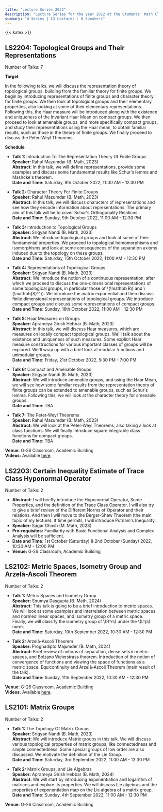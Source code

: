 ```yaml
---
title: "Lecture Series 2022"
description: "Lecture Series for the year 2022 at the Students' Math Club at Indian Statistical Institute, Bangalore."
summary: "4 Series | 13 Lectures | 6 Speakers"
---
```


{{< katex >}}

## LS2204: Topological Groups and Their Representations

Number of Talks: 7

**Target**

In the following talks, we will discuss the representation theory of topological groups, building from the familiar theory for finite groups. We begin by introducing representations of finite groups and character theory for finite groups. We then look at topological groups and their elementary properties, also looking at some of their elementary representations. Following this, the Haar measure will be introduced along with the existence and uniqueness of the Invariant Haar Mean on compact groups. We then proceed to look at amenable groups, and more specifically compact groups, and study their representations using the Haar mean, to obtain familiar results, such as those in the theory of finite groups. We finally proceed to discuss the Peter-Weyl Theorems.

**Schedule**

- **Talk 1:** Introduction To The Representation Theory Of Finite Groups  
  **Speaker:** Rahul Mazumdar (B. Math, 2023)  
  **Abstract:** In this talk, we will define representations, provide some examples and discuss some fundamental results like Schur's lemma and Mashcke's theorem.  
  **Date and Time:** Saturday, 8th October 2022, 11:00 AM - 12:30 PM

- **Talk 2:** Character Theory For Finite Groups  
  **Speaker:** Rahul Mazumdar (B. Math, 2023)  
  **Abstract:** In this talk, we will discuss characters of representations and see how they encode information about representations. The primary aim of this talk will be to cover Schur's Orthogonality Relations.  
  **Date and Time:** Sunday, 9th October 2022, 11:00 AM - 12:30 PM

- **Talk 3:** Introduction to Topological Groups  
  **Speaker:** Srigyan Nandi (B. Math, 2023)  
  **Abstract:** We introduce topological groups and look at some of their fundamental properties. We proceed to topological homomorphisms and isomorphisms and look at some consequences of the separation axioms induced due to the topology on these groups.  
  **Date and Time:** Saturday, 15th October 2022, 11:00 AM - 12:30 PM

- **Talk 4:** Representations of Topological Groups  
  **Speaker:** Srigyan Nandi (B. Math, 2023)  
  **Abstract:** We introduce the notion of a continuous representation, after which we proceed to discuss the one-dimensional representations of some topological groups, in particular those of \\(\mathbb R\\) and \\(\mathbb{S}^1\\). We introduce the matrix exponential and then discuss finite dimensional representations of topological groups. We introduce compact groups and discuss some representations of compact groups.  
  **Date and Time:** Sunday, 16th October 2022, 11:00 AM - 12:30 PM

- **Talk 5:** Haar Measures on Groups  
  **Speaker:** Aprameya Girish Hebbar (B. Math, 2023)  
  **Abstract:** In this talk, we will discuss Haar measures, which are measures on locally compact topological groups. We'll talk about the existence and uniqueness of such measures. Some explicit Haar measure constructions for various important classes of groups will be explored. We'll wrap up with a brief look at modular functions and unimodular groups.  
  **Date and Time:** Friday, 21st October 2022, 5:30 PM - 7:00 PM

- **Talk 6:** Compact and Amenable Groups  
  **Speaker:** Srigyan Nandi (B. Math, 2023)  
  **Abstract:** We will introduce amenable groups, and using the Haar Mean, we will see how some familiar results from the representation theory of finite groups can be extended to amenable groups, such as Schur's lemma. Following this, we will look at the character theory for amenable groups.  
  **Date and Time:** TBA

- **Talk 7:** The Peter-Weyl Theorems  
  **Speaker:** Rahul Mazumdar (B. Math, 2023)  
  **Abstract:** We will look at the Peter-Weyl Theorems, also taking a look at class functions. We will finally introduce square integrable class functions for compact groups.  
  **Date and Time:** TBA

**Venue:** G-26 Classroom, Academic Building  
**Videos:** Available [here](https://youtube.com/playlist?list=PL0l3kv-aP9d8iREw8B6eSths-TYhjkZEt).

## LS2203: Certain Inequality Estimate of Trace Class Hyponormal Operator

Number of Talks: 2

- **Abstract:** I will briefly introduce the Hyponormal Operator, Some Properties, and the definition of the Trace Class Operator. I will also try to give a brief review of the Different Norms of Operator and their relations. And then I will move to the Berger-Shaw Theorem (the main topic of my lecture). If time permits, I will introduce Putnam's Inequality.
- **Speaker:** Sagar Ghosh (M. Math, 2023)
- **Pre-requisites:** Familiarity with Basic Functional Analysis and Complex Analysis will be sufficient.
- **Date and Time:** 1st October (Saturday) & 2nd October (Sunday) 2022, 10:30 AM - 12:00 PM
- **Venue:** G-26 Classroom, Academic Building

## LS2102: Metric Spaces, Isometry Group and Arzelà-Ascoli Theorem

Number of Talks: 2

- **Talk 1:** Metric Spaces and Isometry Group  
  **Speaker:** Soumya Dasgupta (B. Math, 2024)  
  **Abstract:** This talk is going to be a brief introduction to metric spaces. We will look at some examples and interrelation between metric spaces and normed linear spaces, and isometry group of a metric space. Finally, we will classify the isometry group of \\(R^n\\) under the \\(L^p\\) norm.  
  **Date and Time:** Saturday, 10th September 2022, 10:30 AM - 12:30 PM

- **Talk 2:** Arzelà-Ascoli Theorem  
  **Speaker:** Prognadipto Majumder (B. Math, 2024)  
  **Abstract:** Brief review of notions of separation, dense sets in metric spaces, and Bolzano Weierstrass theorem. Introduction of the notion of convergence of functions and viewing the space of functions as a metric space. Equicontinuity and Arzelà-Ascoli Theorem (main result of the talk).  
  **Date and Time:** Sunday, 11th September 2022, 10:30 AM - 12:30 PM

**Venue:** G-26 Classroom, Academic Building  
**Videos:** Available [here](https://www.youtube.com/playlist?list=PL0l3kv-aP9d8A3IXvUUKvgFdxix3C9jAv).

## LS2101: Matrix Groups

Number of Talks: 2

- **Talk 1:** The Topology Of Matrix Groups  
  **Speaker:** Srigyan Nandi (B. Math, 2023)  
  **Abstract:** We will introduce Matrix groups in this talk. We will discuss various topological properties of matrix groups, like connectedness and simple connectedness. Some special groups of low order are also discussed. We motivate the definition of the Lie Group.  
  **Date and Time:** Saturday, 3rd September 2022, 11:00 AM - 12:30 PM

- **Talk 2:** Matrix Groups, and Lie Algebras  
  **Speaker:** Aprameya Girish Hebbar (B. Math, 2024)  
  **Abstract:** We will start by introducing exponentiation and logarithm of matrices and explore its properties. We will discuss Lie algebras and the properties of exponentiation map on the Lie algebra of a matrix group.  
  **Date and Time:** Sunday, 4th September 2022, 11:00 AM - 12:30 PM

**Venue:** G-26 Classroom, Academic Building
